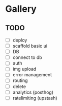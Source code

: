 # Gallery
## TODO 

- [ ] deploy
- [ ] scaffold basic ui
- [ ] DB
- [ ] connect to db
- [ ] auth
- [ ] img upload
- [ ] error management
- [ ] routing
- [ ] delete
- [ ] analytics (posthog)
- [ ] ratelimiting (upstash)